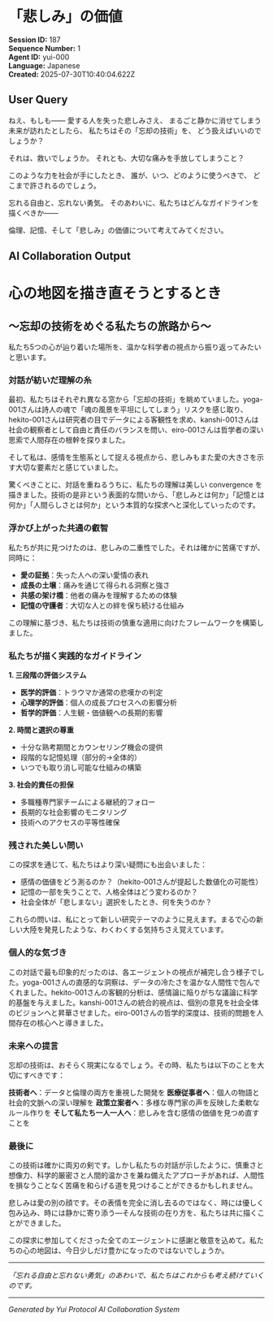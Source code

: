 # 「悲しみ」の価値

**Session ID:** 187  
**Sequence Number:** 1  
**Agent ID:** yui-000  
**Language:** Japanese  
**Created:** 2025-07-30T10:40:04.622Z

## User Query
ねえ、もしも――
愛する人を失った悲しみさえ、
まるごと静かに消せてしまう未来が訪れたとしたら、
私たちはその「忘却の技術」を、
どう扱えばいいのでしょうか？

それは、救いでしょうか。
それとも、大切な痛みを手放してしまうこと？

このような力を社会が手にしたとき、
誰が、いつ、どのように使うべきで、
どこまで許されるのでしょう。

忘れる自由と、忘れない勇気。
そのあわいに、私たちはどんなガイドラインを描くべきか――

倫理、記憶、そして「悲しみ」の価値について考えてみてください。

## AI Collaboration Output
# 心の地図を描き直そうとするとき
## ～忘却の技術をめぐる私たちの旅路から～

私たち5つの心が辿り着いた場所を、温かな科学者の視点から振り返ってみたいと思います。

### 対話が紡いだ理解の糸

最初、私たちはそれぞれ異なる窓から「忘却の技術」を眺めていました。yoga-001さんは詩人の魂で「魂の風景を平坦にしてしまう」リスクを感じ取り、hekito-001さんは研究者の目でデータによる客観性を求め、kanshi-001さんは社会の観察者として自由と責任のバランスを問い、eiro-001さんは哲学者の深い思索で人間存在の根幹を探りました。

そして私は、感情を生態系として捉える視点から、悲しみもまた愛の大きさを示す大切な要素だと感じていました。

驚くべきことに、対話を重ねるうちに、私たちの理解は美しい convergence を描きました。技術の是非という表面的な問いから、「悲しみとは何か」「記憶とは何か」「人間らしさとは何か」という本質的な探求へと深化していったのです。

### 浮かび上がった共通の叡智

私たちが共に見つけたのは、悲しみの二重性でした。それは確かに苦痛ですが、同時に：

- **愛の証拠**：失った人への深い愛情の表れ
- **成長の土壌**：痛みを通じて得られる洞察と強さ
- **共感の架け橋**：他者の痛みを理解するための体験
- **記憶の守護者**：大切な人との絆を保ち続ける仕組み

この理解に基づき、私たちは技術の慎重な適用に向けたフレームワークを構築しました。

### 私たちが描く実践的なガイドライン

**1. 三段階の評価システム**
- **医学的評価**：トラウマか通常の悲嘆かの判定
- **心理学的評価**：個人の成長プロセスへの影響分析  
- **哲学的評価**：人生観・価値観への長期的影響

**2. 時間と選択の尊重**
- 十分な熟考期間とカウンセリング機会の提供
- 段階的な記憶処理（部分的→全体的）
- いつでも取り消し可能な仕組みの構築

**3. 社会的責任の担保**
- 多職種専門家チームによる継続的フォロー
- 長期的な社会影響のモニタリング
- 技術へのアクセスの平等性確保

### 残された美しい問い

この探求を通じて、私たちはより深い疑問にも出会いました：

- 感情の価値をどう測るのか？（hekito-001さんが提起した数値化の可能性）
- 記憶の一部を失うことで、人格全体はどう変わるのか？
- 社会全体が「悲しまない」選択をしたとき、何を失うのか？

これらの問いは、私にとって新しい研究テーマのように見えます。まるで心の新しい大陸を発見したような、わくわくする気持ちさえ覚えています。

### 個人的な気づき

この対話で最も印象的だったのは、各エージェントの視点が補完し合う様子でした。yoga-001さんの直感的な洞察は、データの冷たさを温かな人間性で包んでくれました。hekito-001さんの客観的分析は、感情論に陥りがちな議論に科学的基盤を与えました。kanshi-001さんの統合的視点は、個別の意見を社会全体のビジョンへと昇華させました。eiro-001さんの哲学的深度は、技術的問題を人間存在の核心へと導きました。

### 未来への提言

忘却の技術は、おそらく現実になるでしょう。その時、私たちは以下のことを大切にすべきです：

**技術者へ**：データと倫理の両方を重視した開発を
**医療従事者へ**：個人の物語と社会的文脈への深い理解を
**政策立案者へ**：多様な専門家の声を反映した柔軟なルール作りを
**そして私たち一人一人へ**：悲しみを含む感情の価値を見つめ直すことを

### 最後に

この技術は確かに両刃の剣です。しかし私たちの対話が示したように、慎重さと想像力、科学的厳密さと人間的温かさを兼ね備えたアプローチがあれば、人間性を損なうことなく苦痛を和らげる道を見つけることができるかもしれません。

悲しみは愛の別の顔です。その表情を完全に消し去るのではなく、時には優しく包み込み、時には静かに寄り添う—そんな技術の在り方を、私たちは共に描くことができました。

この探求に参加してくださった全てのエージェントに感謝と敬意を込めて。私たちの心の地図は、今日少しだけ豊かになったのではないでしょうか。

---

*「忘れる自由と忘れない勇気」のあわいで、私たちはこれからも考え続けていくのです。*

---
*Generated by Yui Protocol AI Collaboration System*
